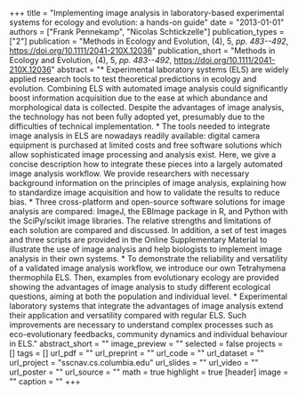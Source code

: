 +++
title = "Implementing image analysis in laboratory-based experimental systems for ecology and evolution: a hands-on guide"
date = "2013-01-01"
authors = ["Frank Pennekamp", "Nicolas Schtickzelle"]
publication_types = ["2"]
publication = "Methods in Ecology and Evolution, (4), 5, _pp. 483--492_, https://doi.org/10.1111/2041-210X.12036"
publication_short = "Methods in Ecology and Evolution, (4), 5, _pp. 483--492_, https://doi.org/10.1111/2041-210X.12036"
abstract = "* Experimental laboratory systems (ELS) are widely applied research tools to test theoretical predictions in ecology and evolution. Combining ELS with automated image analysis could significantly boost information acquisition due to the ease at which abundance and morphological data is collected. Despite the advantages of image analysis, the technology has not been fully adopted yet, presumably due to the difficulties of technical implementation. * The tools needed to integrate image analysis in ELS are nowadays readily available: digital camera equipment is purchased at limited costs and free software solutions which allow sophisticated image processing and analysis exist. Here, we give a concise description how to integrate these pieces into a largely automated image analysis workflow. We provide researchers with necessary background information on the principles of image analysis, explaining how to standardize image acquisition and how to validate the results to reduce bias. * Three cross-platform and open-source software solutions for image analysis are compared: ImageJ, the EBImage package in R, and Python with the SciPy/scikit image libraries. The relative strengths and limitations of each solution are compared and discussed. In addition, a set of test images and three scripts are provided in the Online Supplementary Material to illustrate the use of image analysis and help biologists to implement image analysis in their own systems. * To demonstrate the reliability and versatility of a validated image analysis workflow, we introduce our own Tetrahymena thermophila ELS. Then, examples from evolutionary ecology are provided showing the advantages of image analysis to study different ecological questions, aiming at both the population and individual level. * Experimental laboratory systems that integrate the advantages of image analysis extend their application and versatility compared with regular ELS. Such improvements are necessary to understand complex processes such as eco-evolutionary feedbacks, community dynamics and individual behaviour in ELS."
abstract_short = ""
image_preview = ""
selected = false
projects = []
tags = []
url_pdf = ""
url_preprint = ""
url_code = ""
url_dataset = ""
url_project = "sscnav.cs.columbia.edu"
url_slides = ""
url_video = ""
url_poster = ""
url_source = ""
math = true
highlight = true
[header]
image = ""
caption = ""
+++
